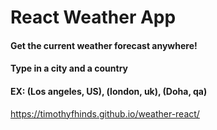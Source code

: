 # React Weather App

#### Get the current weather forecast anywhere!
#### Type in a city and a country
#### EX: (Los angeles, US), (london, uk), (Doha, qa)

https://timothyfhinds.github.io/weather-react/
